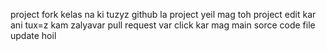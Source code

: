 project fork kelas na ki tuzyz github la project yeil 
mag toh project edit kar ani tux=z kam zalyavar pull request var click kar mag 
main sorce code file update hoil
